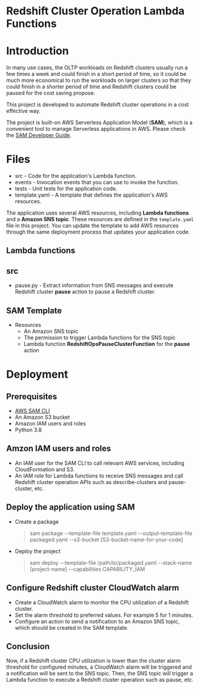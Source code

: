 
# Redshift Cluster Operation Lambda Functions

# Introduction  

In many use cases, the OLTP workloads on Redshift clusters usually run a few times a week and could finish in a short period of time, so it could be much more economical to run the workloads on larger clusters so that they could finish in a shorter period of time and Redshift clusters could be paused for the cost saving propose.

This project is developed to automate Redshift cluster operations in a cost effective way.

The project is built-on AWS Serverless Application Model (**SAM**), which is a convenient tool to manage Serverless applications in AWS. Please check the [SAM Developer Guide](https://docs.aws.amazon.com/serverless-application-model/latest/developerguide/what-is-sam.html).

# Files

- src - Code for the application's Lambda function.
- events - Invocation events that you can use to invoke the function.
- tests - Unit tests for the application code.
- template.yaml - A template that defines the application's AWS resources.

The application uses several AWS resources, including **Lambda functions** and a **Amazon SNS topic**. These resources are defined in the `template.yaml` file in this project. You can update the template to add AWS resources through the same deployment process that updates your application code.

## Lambda functions

## src
- pause.py - Extract information from SNS messages and execute Redshift cluster **pause** action to pause a Redshift cluster.

## SAM Template
- Resources
  - An Amazon SNS topic
  - The permission to trigger Lambda functions for the SNS topic
  - Lambda function **RedshiftOpsPauseClusterFunction** for the **pause** action

# Deployment

## Prerequisites
- [AWS SAM CLI](https://docs.aws.amazon.com/serverless-application-model/latest/developerguide/serverless-sam-cli-install.html)
- An Amazon S3 bucket
- Amazon IAM users and roles
- Python 3.8

## Amzon IAM users and roles
- An IAM user for the SAM CLI to call relevant AWS services, including CloudFormation and S3.
- An IAM role for Lambda functions to receive SNS messages and call Redshift cluster operation APIs such as describe-clusters and pause-cluster, etc.

## Deploy the application using SAM
- Create a package
  > sam package --template-file template.yaml --output-template-file packaged.yaml --s3-bucket [S3-bucket-name-for-your-code]
  
- Deploy the project
  > sam deploy --template-file /path/to/packaged.yaml --stack-name [project-name] --capabilities CAPABILITY_IAM

## Configure Redshift cluster CloudWatch alarm
- Create a CloudWatch alarm to monitor the CPU utilization of a Redshift cluster.
- Set the alarm threshold to preferred values. For example 5 for 1 minutes.
- Configure an action to send a notification to an Amazon SNS topic, which should be created in the SAM template.

## Conclusion
Now, if a Redshift cluster CPU utilization is lower than the cluster alarm threshold for configured minutes, a CloudWatch alarm will be triggered and a notification will be sent to the SNS topic. Then, the SNS topic will trigger a Lambda function to execute a Redshift cluster operation such as pause, etc.